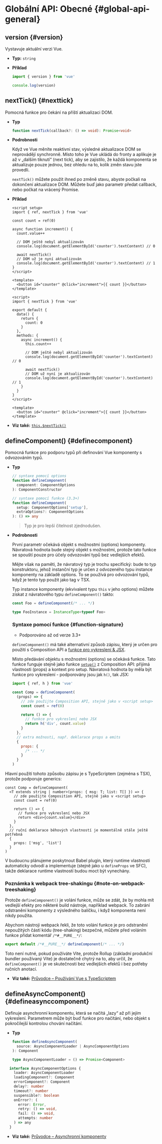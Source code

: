 # Globální API: Obecné {#global-api-general}

## version {#version}

Vystavuje aktuální verzi Vue.

- **Typ:** `string`

- **Příklad**

  ```js
  import { version } from 'vue'

  console.log(version)
  ```

## nextTick() {#nexttick}

Pomocná funkce pro čekání na příští aktualizaci DOM.

- **Typ**

  ```ts
  function nextTick(callback?: () => void): Promise<void>
  ```

- **Podrobnosti**

  Když ve Vue měníte reaktivní stav, výsledné aktualizace DOM se neprovádějí synchronně. Místo toho je Vue ukládá do fronty a aplikuje je až v „dalším tiknutí“ (next tick), aby se zajistilo, že každá komponenta se aktualizuje pouze jednou, bez ohledu na to, kolik změn stavu jste provedli.

  `nextTick()` můžete použít ihned po změně stavu, abyste počkali na dokončení aktualizace DOM. Můžete buď jako parametr předat callback, nebo počkat na vrácený Promise.

- **Příklad**

  <div class="composition-api">

  ```vue
  <script setup>
  import { ref, nextTick } from 'vue'

  const count = ref(0)

  async function increment() {
    count.value++

    // DOM ještě nebyl aktualizován
    console.log(document.getElementById('counter').textContent) // 0

    await nextTick()
    // DOM už je nyní aktualizován
    console.log(document.getElementById('counter').textContent) // 1
  }
  </script>

  <template>
    <button id="counter" @click="increment">{{ count }}</button>
  </template>
  ```

  </div>
  <div class="options-api">

  ```vue
  <script>
  import { nextTick } from 'vue'

  export default {
    data() {
      return {
        count: 0
      }
    },
    methods: {
      async increment() {
        this.count++

        // DOM ještě nebyl aktualizován
        console.log(document.getElementById('counter').textContent) // 0

        await nextTick()
        // DOM už nyní je aktualizován
        console.log(document.getElementById('counter').textContent) // 1
      }
    }
  }
  </script>

  <template>
    <button id="counter" @click="increment">{{ count }}</button>
  </template>
  ```

  </div>

- **Viz také:** [`this.$nextTick()`](/api/component-instance#nexttick)

## defineComponent() {#definecomponent}

Pomocná funkce pro podporu typů při definování Vue komponenty s odvozováním typů.

- **Typ**

  ```ts
  // syntaxe pomocí options
  function defineComponent(
    component: ComponentOptions
  ): ComponentConstructor

  // syntaxe pomocí funkce (3.3+)
  function defineComponent(
    setup: ComponentOptions['setup'],
    extraOptions?: ComponentOptions
  ): () => any
  ```

  > Typ je pro lepší čitelnost zjednodušen.

- **Podrobnosti**

  První parametr očekává objekt s možnostmi (options) komponenty. Návratová hodnota bude stejný objekt s možnostmi, protože tato funkce se spouští pouze pro účely odvozování typů bez vedlejších efektů.

  Mějte však na paměti, že návratový typ je trochu specifický: bude to typ konstruktoru, jehož instanční typ je určen z odvozeného typu instance komponenty na základě options. To se používá pro odvozování typů, když je tento typ použit jako tag v TSX.

  Typ instance komponenty (ekvivalent typu `this` v jeho options) můžete získat z&nbsp;návratového typu `defineComponent()` takto:

  ```ts
  const Foo = defineComponent(/* ... */)

  type FooInstance = InstanceType<typeof Foo>
  ```

  ### Syntaxe pomocí funkce {#function-signature}

  - Podporováno až od verze 3.3+

  `defineComponent()` má také alternativní způsob zápisu, který je určen pro použití s&nbsp;Composition API a [funkce pro vykreslení & JSX](/guide/extras/render-function.html).

  Místo předávání objektu s možnostmi (options) se očekává funkce. Tato funkce funguje stejně jako funkce [`setup()`](/api/composition-api-setup.html#composition-api-setup) z Composition API: přijímá vlastnosti (props) a&nbsp;kontext pro setup. Návratová hodnota by měla být funkce pro vykreslení - podporovány jsou jak `h()`, tak JSX:

  ```js
  import { ref, h } from 'vue'

  const Comp = defineComponent(
    (props) => {
      // zde použijte Composition API, stejně jako v <script setup>
      const count = ref(0)

      return () => {
        // funkce pro vykreslení nebo JSX
        return h('div', count.value)
      }
    },
    // extra možnosti, např. deklarace props a emits
    {
      props: {
        /* ... */
      }
    }
  )
  ```

Hlavní použití tohoto způsobu zápisu je s TypeScriptem (zejména s TSX), protože podporuje generics:

```tsx
const Comp = defineComponent(
  <T extends string | number>(props: { msg: T; list: T[] }) => {
    // zde použijte Composition API, stejně jako v <script setup>
    const count = ref(0)

    return () => {
      // funkce pro vykreslení nebo JSX
      return <div>{count.value}</div>
    }
  },
  // ruční deklarace běhových vlastností je momentálně stále ještě potřebná
  {
    props: ['msg', 'list']
  }
)
```

V budoucnu plánujeme poskytnout Babel plugin, který runtime vlastnosti automaticky odvodí a&nbsp;implementuje (stejně jako u `defineProps` ve SFC), takže deklarace runtime vlastností budou moct být vynechány.

### Poznámka k webpack tree-shakingu {#note-on-webpack-treeshaking}

Protože `defineComponent()` je volání funkce, může se zdát, že by mohla mít vedlejší efekty pro některé build nástroje, například webpack. To zabrání odstranění komponenty z výsledného balíčku, i když komponenta není nikdy použita.

Abychom nástroji webpack řekli, že toto volání funkce je pro odstranění nepoužitých částí kódu (tree-shaking) bezpečné, můžete před voláním funkce přidat komentář `/*#__PURE__*/`:

```js
export default /*#__PURE__*/ defineComponent(/* ... */)
```

Toto není nutné, pokud používáte Vite, protože Rollup (základní produkční bundler používaný Vite) je dostatečně chytrý na to, aby určil, že `defineComponent()` je ve skutečnosti bez vedlejších efektů i bez potřeby ručních anotací.

- **Viz také:** [Průvodce – Používání Vue s TypeScriptem](/guide/typescript/overview#general-usage-notes)

## defineAsyncComponent() {#defineasynccomponent}

Definuje asynchronní komponentu, která se načítá „lazy“ až při jejím vykreslení. Parametrem může být buď funkce pro načítání, nebo objekt s pokročilejší kontrolou chování načítání.

- **Typ**

  ```ts
  function defineAsyncComponent(
    source: AsyncComponentLoader | AsyncComponentOptions
  ): Component

  type AsyncComponentLoader = () => Promise<Component>

```ts
  interface AsyncComponentOptions {
    loader: AsyncComponentLoader
    loadingComponent?: Component
    errorComponent?: Component
    delay?: number
    timeout?: number
    suspensible?: boolean
    onError?: (
      error: Error,
      retry: () => void,
      fail: () => void,
      attempts: number
    ) => any
  }
  ```

- **Viz také:** [Průvodce – Asynchronní komponenty](/guide/components/async)
